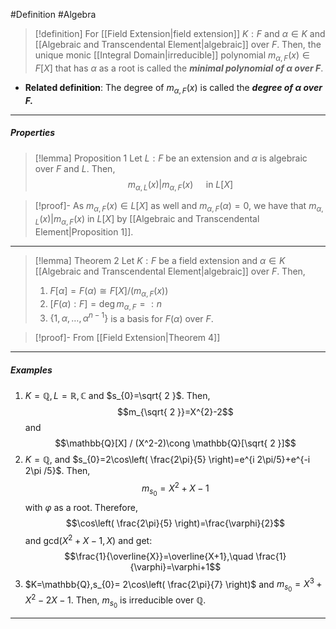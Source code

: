 #Definition #Algebra

> [!definition]
> For [[Field Extension|field extension]] $K:F$ and $\alpha\in K$ and [[Algebraic and Transcendental Element|algebraic]] over $F$. Then, the unique monic [[Integral Domain|irreducible]] polynomial $m_{\alpha,F}(x)\in F[X]$ that has $\alpha$ as a root is called the ***minimal polynomial of $\alpha$ over $F$***.
- **Related definition**: The degree of $m_{\alpha,F}(x)$ is called the ***degree of $\alpha$ over $F$.***
---
##### Properties
> [!lemma] Proposition 1
> Let $L:F$ be an extension and $\alpha$ is algebraic over $F$ and $L$. Then, $$m_{\alpha,L}(x)|m_{\alpha,F}(x)\quad \text{ in }L[X]$$

> [!proof]-
> As $m_{\alpha,F}(x)\in L[X]$ as well and $m_{\alpha,F}(\alpha)=0$, we have that $m_{\alpha,L}(x)|m_{\alpha,F}(x)$ in $L[X]$ by [[Algebraic and Transcendental Element|Proposition 1]].
---
> [!lemma] Theorem 2
> Let $K:F$ be a field extension and $\alpha\in K$ [[Algebraic and Transcendental Element|algebraic]] over $F$. Then, 
> 1. $F[\alpha]=F(\alpha)\cong F[X] / (m_{\alpha,F}(x))$
> 2. $[F(\alpha):F]=\deg m_{\alpha,F}=:n$
> 3. $\{ 1,\alpha,\dots,\alpha^{n-1} \}$ is a basis for $F(\alpha)$ over $F$.

> [!proof]-
> From [[Field Extension|Theorem 4]]
---
##### Examples
1. $K=\mathbb{Q}, L=\mathbb{R},\mathbb{C}$ and $s_{0}=\sqrt{ 2 }$. Then, $$m_{\sqrt{ 2 }}=X^{2}-2$$and $$\mathbb{Q}[X] / (X^2-2)\cong \mathbb{Q}[\sqrt{ 2 }]$$
2. $K=\mathbb{Q},$ and $s_{0}=2\cos\left( \frac{2\pi}{5} \right)=e^{i 2\pi/5}+e^{-i 2\pi /5}$. Then, $$m_{s_{0}}=X^{2}+X-1$$with $\varphi$ as a root. Therefore, $$\cos\left( \frac{2\pi}{5} \right)=\frac{\varphi}{2}$$and $\text{gcd}(X^2+X-1,X)$ and get: $$\frac{1}{\overline{X}}=\overline{X+1},\quad \frac{1}{\varphi}=\varphi+1$$
3. $K=\mathbb{Q},s_{0}= 2\cos\left( \frac{2\pi}{7} \right)$ and $m_{s_{0}}=X^3+X^{2}-2X-1$. Then, $m_{s_{0}}$ is irreducible over $\mathbb{Q}$.
---
$$$$